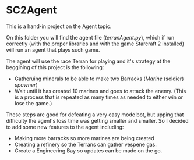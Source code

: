 # SC2Agent

This is a hand-in project on the Agent topic.

On this folder you will find the agent file (*terranAgent.py*), which if run correctly (with the proper libraries and with the game Starcraft 2 installed) will run an agent that plays such game. 

The agent will use the race Terran for playing and it's strategy at the beggining of this project is the following:
- Gatheruing minerals to be able to make two Barracks (*Marine* (soldier) *spawner*)
- Wait until it has created 10 marines and goes to attack the enemy. (This is a process that is repeated as many times as needed to either win or lose the game.)

These steps are good for defeating a very easy mode bot, but upping that difficulty the agent's loss time was getting smaller and smaller. So I decided to add some new features to the agent including:
- Making more barracks so more marines are being created
- Creating a refinery so the Terrans can gather vespene gas.
- Create a Engineering Bay so updates can be made on the go.